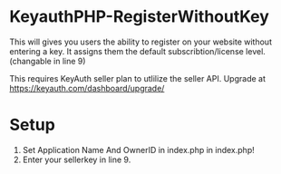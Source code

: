 # KeyauthPHP-RegisterWithoutKey

This will gives you users the ability to register on your website without entering a key.
It assigns them the default subscribtion/license level. (changable in line 9)

This requires KeyAuth seller plan to utlilize the seller API. Upgrade at https://keyauth.com/dashboard/upgrade/

# Setup

1. Set Application Name And OwnerID in index.php in index.php!
2. Enter your sellerkey in line 9.
